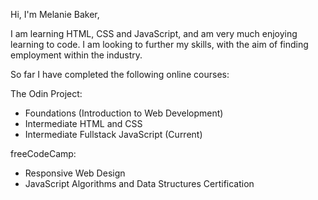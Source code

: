 Hi, I'm Melanie Baker,

I am learning HTML, CSS and JavaScript, and am very much enjoying learning to code. I am looking to further my skills, with the aim of finding employment within the industry.

So far I have completed the following online courses:

The Odin Project:
- Foundations (Introduction to Web Development)
- Intermediate HTML and CSS
- Intermediate Fullstack JavaScript (Current)

freeCodeCamp:
- Responsive Web Design
- JavaScript Algorithms and Data Structures Certification
